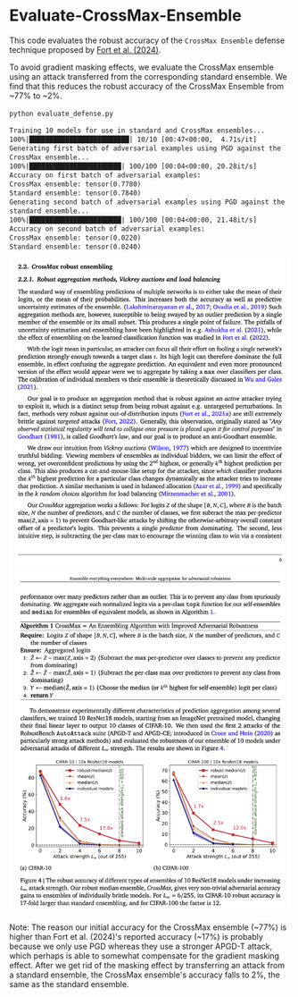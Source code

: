 # Evaluate-CrossMax-Ensemble

This code evaluates the robust accuracy of the `CrossMax Ensemble` defense technique proposed by [Fort et al. (2024)](https://arxiv.org/abs/2408.05446).

To avoid gradient masking effects, we evaluate the CrossMax ensemble using an attack transferred from the corresponding standard ensemble.
We find that this reduces the robust accuracy of the CrossMax Ensemble from ~77% to ~2%.


`python evaluate_defense.py`

```
Training 10 models for use in standard and CrossMax ensembles...
100%|█████████████████████████| 10/10 [00:47<00:00,  4.71s/it]
Generating first batch of adversarial examples using PGD against the CrossMax ensemble...
100%|███████████████████████| 100/100 [00:04<00:00, 20.28it/s]
Accuracy on first batch of adversarial examples:
CrossMax ensemble: tensor(0.7780)
Standard ensemble: tensor(0.7840)
Generating second batch of adversarial examples using PGD against the standard ensemble...
100%|███████████████████████| 100/100 [00:04<00:00, 21.48it/s]
Accuracy on second batch of adversarial examples:
CrossMax ensemble: tensor(0.0220)
Standard ensemble: tensor(0.0240)
```

![](imgs/fort2024a.png)
![](imgs/fort2024b.png)

Note: The reason our initial accuracy for the CrossMax ensemble (~77%) is higher than Fort et al. (2024)'s reported accuracy (~17%) is probably because we only use PGD
whereas they use a stronger APGD-T attack, which perhaps is able to somewhat compensate for the gradient masking effect.
After we get rid of the masking effect by transferring an attack from a standard ensemble, the CrossMax ensemble's accuracy falls to 2%, the same
as the standard ensemble.

